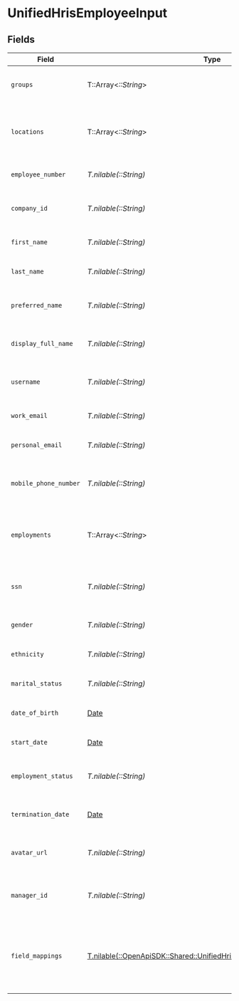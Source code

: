 # UnifiedHrisEmployeeInput


## Fields

| Field                                                                                                                                  | Type                                                                                                                                   | Required                                                                                                                               | Description                                                                                                                            | Example                                                                                                                                |
| -------------------------------------------------------------------------------------------------------------------------------------- | -------------------------------------------------------------------------------------------------------------------------------------- | -------------------------------------------------------------------------------------------------------------------------------------- | -------------------------------------------------------------------------------------------------------------------------------------- | -------------------------------------------------------------------------------------------------------------------------------------- |
| `groups`                                                                                                                               | T::Array<*::String*>                                                                                                                   | :heavy_minus_sign:                                                                                                                     | The groups the employee belongs to                                                                                                     | [<br/>"Group1",<br/>"Group2"<br/>]                                                                                                     |
| `locations`                                                                                                                            | T::Array<*::String*>                                                                                                                   | :heavy_minus_sign:                                                                                                                     | UUIDs of the of the Location associated with the company                                                                               | [<br/>"801f9ede-c698-4e66-a7fc-48d19eebaa4f"<br/>]                                                                                     |
| `employee_number`                                                                                                                      | *T.nilable(::String)*                                                                                                                  | :heavy_minus_sign:                                                                                                                     | The employee number                                                                                                                    | EMP001                                                                                                                                 |
| `company_id`                                                                                                                           | *T.nilable(::String)*                                                                                                                  | :heavy_minus_sign:                                                                                                                     | The UUID of the associated company                                                                                                     | 801f9ede-c698-4e66-a7fc-48d19eebaa4f                                                                                                   |
| `first_name`                                                                                                                           | *T.nilable(::String)*                                                                                                                  | :heavy_minus_sign:                                                                                                                     | The first name of the employee                                                                                                         | John                                                                                                                                   |
| `last_name`                                                                                                                            | *T.nilable(::String)*                                                                                                                  | :heavy_minus_sign:                                                                                                                     | The last name of the employee                                                                                                          | Doe                                                                                                                                    |
| `preferred_name`                                                                                                                       | *T.nilable(::String)*                                                                                                                  | :heavy_minus_sign:                                                                                                                     | The preferred name of the employee                                                                                                     | Johnny                                                                                                                                 |
| `display_full_name`                                                                                                                    | *T.nilable(::String)*                                                                                                                  | :heavy_minus_sign:                                                                                                                     | The full display name of the employee                                                                                                  | John Doe                                                                                                                               |
| `username`                                                                                                                             | *T.nilable(::String)*                                                                                                                  | :heavy_minus_sign:                                                                                                                     | The username of the employee                                                                                                           | johndoe                                                                                                                                |
| `work_email`                                                                                                                           | *T.nilable(::String)*                                                                                                                  | :heavy_minus_sign:                                                                                                                     | The work email of the employee                                                                                                         | john.doe@company.com                                                                                                                   |
| `personal_email`                                                                                                                       | *T.nilable(::String)*                                                                                                                  | :heavy_minus_sign:                                                                                                                     | The personal email of the employee                                                                                                     | john.doe@personal.com                                                                                                                  |
| `mobile_phone_number`                                                                                                                  | *T.nilable(::String)*                                                                                                                  | :heavy_minus_sign:                                                                                                                     | The mobile phone number of the employee                                                                                                | +1234567890                                                                                                                            |
| `employments`                                                                                                                          | T::Array<*::String*>                                                                                                                   | :heavy_minus_sign:                                                                                                                     | The employments of the employee                                                                                                        | [<br/>"801f9ede-c698-4e66-a7fc-48d19eebaa4f",<br/>"801f9ede-c698-4e66-a7fc-48d19eebaa4f"<br/>]                                         |
| `ssn`                                                                                                                                  | *T.nilable(::String)*                                                                                                                  | :heavy_minus_sign:                                                                                                                     | The Social Security Number of the employee                                                                                             | 123-45-6789                                                                                                                            |
| `gender`                                                                                                                               | *T.nilable(::String)*                                                                                                                  | :heavy_minus_sign:                                                                                                                     | The gender of the employee                                                                                                             | MALE                                                                                                                                   |
| `ethnicity`                                                                                                                            | *T.nilable(::String)*                                                                                                                  | :heavy_minus_sign:                                                                                                                     | The ethnicity of the employee                                                                                                          | AMERICAN_INDIAN_OR_ALASKA_NATIVE                                                                                                       |
| `marital_status`                                                                                                                       | *T.nilable(::String)*                                                                                                                  | :heavy_minus_sign:                                                                                                                     | The marital status of the employee                                                                                                     | Married                                                                                                                                |
| `date_of_birth`                                                                                                                        | [Date](https://ruby-doc.org/stdlib-2.6.1/libdoc/date/rdoc/Date.html)                                                                   | :heavy_minus_sign:                                                                                                                     | The date of birth of the employee                                                                                                      | 1990-01-01                                                                                                                             |
| `start_date`                                                                                                                           | [Date](https://ruby-doc.org/stdlib-2.6.1/libdoc/date/rdoc/Date.html)                                                                   | :heavy_minus_sign:                                                                                                                     | The start date of the employee                                                                                                         | 2020-01-01                                                                                                                             |
| `employment_status`                                                                                                                    | *T.nilable(::String)*                                                                                                                  | :heavy_minus_sign:                                                                                                                     | The employment status of the employee                                                                                                  | ACTIVE                                                                                                                                 |
| `termination_date`                                                                                                                     | [Date](https://ruby-doc.org/stdlib-2.6.1/libdoc/date/rdoc/Date.html)                                                                   | :heavy_minus_sign:                                                                                                                     | The termination date of the employee                                                                                                   | 2025-01-01                                                                                                                             |
| `avatar_url`                                                                                                                           | *T.nilable(::String)*                                                                                                                  | :heavy_minus_sign:                                                                                                                     | The URL of the employee's avatar                                                                                                       | https://example.com/avatar.jpg                                                                                                         |
| `manager_id`                                                                                                                           | *T.nilable(::String)*                                                                                                                  | :heavy_minus_sign:                                                                                                                     | UUID of the manager (employee) of the employee                                                                                         | 801f9ede-c698-4e66-a7fc-48d19eebaa4f                                                                                                   |
| `field_mappings`                                                                                                                       | [T.nilable(::OpenApiSDK::Shared::UnifiedHrisEmployeeInputFieldMappings)](../../models/shared/unifiedhrisemployeeinputfieldmappings.md) | :heavy_minus_sign:                                                                                                                     | The custom field mappings of the object between the remote 3rd party & Panora                                                          | {<br/>"custom_field_1": "value1",<br/>"custom_field_2": "value2"<br/>}                                                                 |